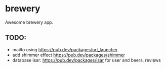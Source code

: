 # brewery

Awesome brewery app.

## TODO:
- mailto using https://pub.dev/packages/url_launcher
- add shimmer effect https://pub.dev/packages/shimmer
- database isar: https://pub.dev/packages/isar for user and beers, reviews